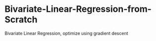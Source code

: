 # Bivariate-Linear-Regression-from-Scratch
Bivariate Linear Regression, optimize using gradient descent
